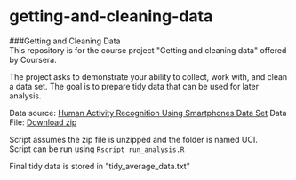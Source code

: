 # getting-and-cleaning-data  
###Getting and Cleaning Data  
This repository is for the course project "Getting and cleaning data" offered by Coursera.  

The project asks to demonstrate your ability to collect, work with, and clean a data set. The goal is to prepare tidy data that can be used for later analysis.  

Data source: [Human Activity Recognition Using Smartphones Data Set](http://archive.ics.uci.edu/ml/datasets/Human+Activity+Recognition+Using+Smartphones)
Data File: [Download zip](https://d396qusza40orc.cloudfront.net/getdata%2Fprojectfiles%2FUCI%20HAR%20Dataset.zip)

Script assumes the zip file is unzipped and the folder is named UCI.  
Script can be run using `Rscript run_analysis.R`  

Final tidy data is stored in "tidy_average_data.txt"

